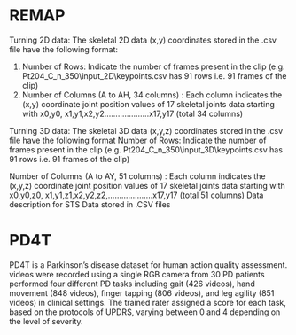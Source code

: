 # REMAP
Turning 2D data:
The skeletal 2D data (x,y) coordinates stored in the .csv file have the following format:
1. Number of Rows: Indicate the number of frames present in the clip 
(e.g. Pt204_C_n_350\input_2D\keypoints.csv has 91 rows i.e. 91 frames of the clip)
2. Number of Columns (A to AH, 34 columns) : Each column indicates the (x,y) coordinate joint position values of 17 skeletal joints data starting with x0,y0, x1,y1,x2,y2………………..x17,y17 (total 34 columns)  

Turning 3D data:
The skeletal 3D data (x,y,z) coordinates stored in the .csv file have the following format
Number of Rows: Indicate the number of frames present in the clip 
(e.g. Pt204_C_n_350\input_3D\keypoints.csv has 91 rows i.e. 91 frames of the clip)

Number of Columns (A to AY, 51 columns) : Each column indicates the (x,y,z) coordinate joint position values of 17 skeletal joints data starting with x0,y0,z0, x1,y1,z1,x2,y2,z2,………………..x17,y17 (total 51 columns)  Data description for STS Data stored in .CSV files

# PD4T

PD4T is a Parkinson’s disease dataset for human action quality assessment. videos were recorded using a single RGB camera from 30 PD patients performed four different PD tasks including gait (426 videos), hand movement (848 videos), finger tapping (806 videos), and leg agility (851 videos) in clinical settings. The trained rater assigned a score for each task, based on the protocols of UPDRS, varying between 0 and 4 depending on the level of severity.

